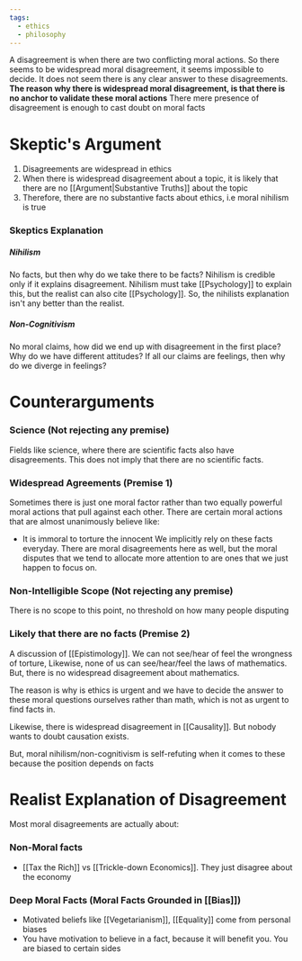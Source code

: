 ```yaml
---
tags:
  - ethics
  - philosophy
---
```

A disagreement is when there are two conflicting moral actions.
So there seems to be widespread moral disagreement, it seems impossible to decide.
It does not seem there is any clear answer to these disagreements.
**The reason why there is widespread moral disagreement, is that there is no anchor to validate these moral actions**
There mere presence of disagreement is enough to cast doubt on moral facts
# Skeptic's Argument
1. Disagreements are widespread in ethics
2. When there is widespread disagreement about a topic, it is likely that there are no [[Argument|Substantive Truths]] about the topic
3. Therefore, there are no substantive facts about ethics, i.e moral nihilism is true
### Skeptics Explanation
##### Nihilism
No facts, but then why do we take there to be facts?
Nihilism is credible only if it explains disagreement.
Nihilism must take [[Psychology]] to explain this, but the realist can also cite [[Psychology]]. So, the nihilists explanation isn't any better than the realist.
##### Non-Cognitivism
No moral claims, how did we end up with disagreement in the first place? Why do we have different attitudes?
If all our claims are feelings, then why do we diverge in feelings?
# Counterarguments
### Science (Not rejecting any premise)
Fields like science, where there are scientific facts also have disagreements.
This does not imply that there are no scientific facts.
### Widespread Agreements (Premise 1)
Sometimes there is just one moral factor rather than two equally powerful moral actions that pull against each other.
There are certain moral actions that are almost unanimously believe like:
- It is immoral to torture the innocent
We implicitly rely on these facts everyday.
There are moral disagreements here as well, but the moral disputes that we tend to allocate more attention to are ones that we just happen to focus on.
### Non-Intelligible Scope (Not rejecting any premise)
There is no scope to this point, no threshold on how many people disputing
### Likely that there are no facts (Premise 2)
A discussion of [[Epistimology]].
We can not see/hear of feel the wrongness of torture, 
Likewise, none of us can see/hear/feel the laws of mathematics.
But, there is no widespread disagreement about mathematics.

The reason is why is ethics is urgent and we have to decide the answer to these moral questions ourselves rather than math, which is not as urgent to find facts in.

Likewise, there is widespread disagreement in [[Causality]]. But nobody wants to doubt causation exists.

But, moral nihilism/non-cognitivism is self-refuting when it comes to these because the position depends on facts
# Realist Explanation of Disagreement
Most moral disagreements are actually about:
### Non-Moral facts
- [[Tax the Rich]] vs [[Trickle-down Economics]]. They just disagree about the economy
### Deep Moral Facts (Moral Facts Grounded in [[Bias]])
- Motivated beliefs like [[Vegetarianism]], [[Equality]] come from personal biases
- You have motivation to believe in a fact, because it will benefit you. You are biased to certain sides